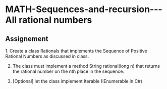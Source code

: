 # MATH-Sequences-and-recursion---All rational numbers

<h2> Assignement </h2>
1. Create a class Rationals that implements the Sequence of Positive Rational
Numbers as discussed in class.

2. The class must implement a method String rational(long n) that returns
the rational number on the nth place in the sequence.

3. [Optional] let the class implement Iterable (IEnumerable in C#)

